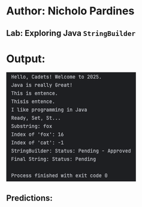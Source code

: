 # Author: Nicholo Pardines
## Lab: Exploring Java `StringBuilder`
# Output:
![img.png](img.png)
## Predictions:

